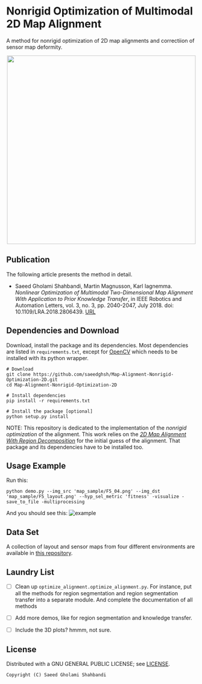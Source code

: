 # Nonrigid Optimization of Multimodal 2D Map Alignment
A method for nonrigid optimization of 2D map alignments and correctiion of sensor map deformity.
<p align="center">
	<img src="https://github.com/saeedghsh/Map-Alignment-Nonrigid-Optimization-2D/blob/master/docs/opt_motion.gif" width="500">
</p>

## Publication
The following article presents the method in detail.
- Saeed Gholami Shahbandi, Martin Magnusson, Karl Iagnemma. *Nonlinear Optimization of Multimodal Two-Dimensional Map Alignment With Application to Prior Knowledge Transfer*, in IEEE Robotics and Automation Letters, vol. 3, no. 3, pp. 2040-2047, July 2018. doi: 10.1109/LRA.2018.2806439. [URL](http://ieeexplore.ieee.org/stamp/stamp.jsp?tp=&arnumber=8292790&isnumber=8302435)

## Dependencies and Download
Download, install the package and its dependencies.
Most dependencies are listed in ```requirements.txt```, except for [OpenCV](http://docs.opencv.org/trunk/d7/d9f/tutorial_linux_install.html) which needs to be installed with its python wrapper.
```shell
# Download
git clone https://github.com/saeedghsh/Map-Alignment-Nonrigid-Optimization-2D.git
cd Map-Alignment-Nonrigid-Optimization-2D

# Install dependencies
pip install -r requirements.txt

# Install the package [optional]
python setup.py install
```

NOTE: This repository is dedicated to the implementation of the *nonrigid optimization* of the alignment.
This work relies on the [*2D Map Alignment With Region Decomposition*](https://github.com/saeedghsh/Map-Alignment-2D) for the initial guess of the alignment.
That package and its dependencies have to be installed too.

## Usage Example
Run this:
```shel
python demo.py --img_src 'map_sample/F5_04.png' --img_dst 'map_sample/F5_layout.png' --hyp_sel_metric 'fitness' -visualize -save_to_file -multiprocessing
```
And you should see this:
![example](https://github.com/saeedghsh/Map-Alignment-Nonrigid-Optimization-2D/blob/master/docs/map_sample_F5_04__map_sample_F5_layout.png)

## Data Set
A collection of layout and sensor maps from four different environments are available in [this repository](https://github.com/saeedghsh/Halmstad-Robot-Maps).

<!-- ## Region Segmentation Transfer -->

## Laundry List
- [ ] Clean up `optimize_alignment.optimize_alignment.py`.
  For instance, put all the methods for region segmentation and region segmentation transfer into a separate module.
  And complete the documentation of all methods
- [ ] Add more demos, like for region segmentation and knowledge transfer.
- [ ] Include the 3D plots? hmmm, not sure.
  

## License
Distributed with a GNU GENERAL PUBLIC LICENSE; see [LICENSE](https://github.com/saeedghsh/Map-Alignment-Nonrigid-Optimization-2D/blob/master/LICENSE).
```
Copyright (C) Saeed Gholami Shahbandi
```
